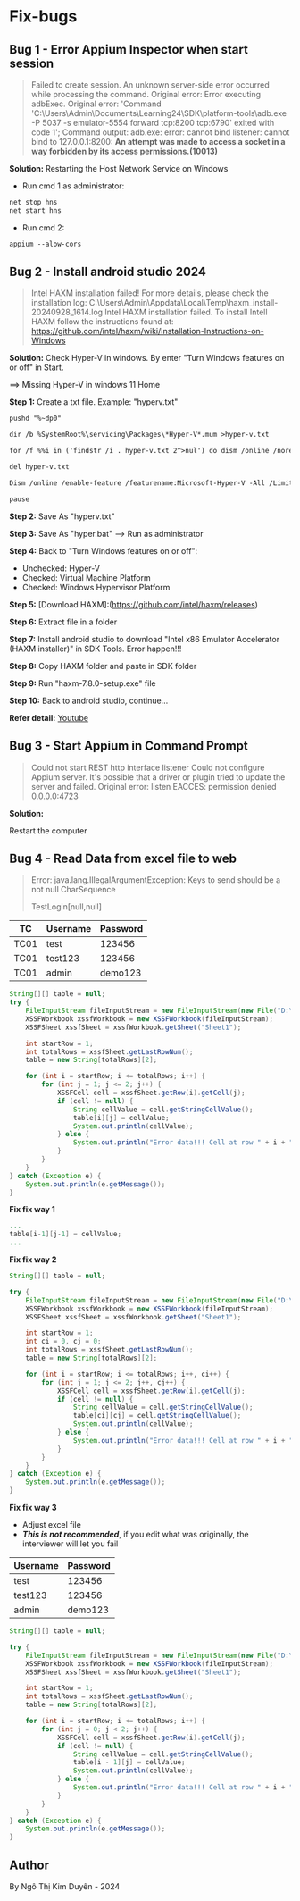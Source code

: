 # Fix-bugs

## Bug 1 - Error Appium Inspector when start session
> Failed to create session. An unknown server-side error occurred while processing the command. Original error: Error executing adbExec. Original error: 'Command 'C:\\Users\\Admin\\Documents\\Learning24\\SDK\\platform-tools\\adb.exe -P 5037 -s emulator-5554 forward tcp\:8200 tcp\:6790' exited with code 1'; Command output: adb.exe: error: cannot bind listener: cannot bind to 127.0.0.1:8200: **An attempt was made to access a socket in a way forbidden by its access permissions.(10013)**

**Solution:** Restarting the Host Network Service on Windows

- Run cmd 1 as administrator:

```txt
net stop hns
net start hns
```

- Run cmd 2:

```txt
appium --alow-cors
```

## Bug 2 - Install android studio 2024
> Intel HAXM installation failed!
For more details, please check the installation log: C:\Users\Admin\Appdata\Local\Temp\haxm_install-20240928_1614.log
Intel HAXM installation failed. To install Intell HAXM follow the instructions found at: https://github.com/intel/haxm/wiki/Installation-Instructions-on-Windows

**Solution:**
Check Hyper-V in windows. By enter "Turn Windows features on or off" in Start. 

==> Missing Hyper-V in windows 11 Home

**Step 1:** Create a txt file. Example: "hyperv.txt"

```txt
pushd "%~dp0"

dir /b %SystemRoot%\servicing\Packages\*Hyper-V*.mum >hyper-v.txt

for /f %%i in ('findstr /i . hyper-v.txt 2^>nul') do dism /online /norestart /add-package:"%SystemRoot%\servicing\Packages\%%i"

del hyper-v.txt

Dism /online /enable-feature /featurename:Microsoft-Hyper-V -All /LimitAccess /ALL

pause
```
**Step 2:** Save As "hyperv.txt" 

**Step 3:** Save As "hyper.bat" --> Run as administrator

**Step 4:**
Back to "Turn Windows features on or off":
- Unchecked: Hyper-V
- Checked: Virtual Machine Platform
- Checked: Windows Hypervisor Platform

**Step 5:** [Download HAXM]:(https://github.com/intel/haxm/releases)

**Step 6:** Extract file in a folder

**Step 7:** Install android studio to download "Intel x86 Emulator Accelerator (HAXM installer)" in SDK Tools. Error happen!!!

**Step 8:** Copy HAXM folder and paste in SDK folder

**Step 9:** Run "haxm-7.8.0-setup.exe" file

**Step 10:** Back to android studio, continue...

**Refer detail:** [Youtube](https://www.youtube.com/watch?v=EwbNr_rmcwI)

## Bug 3 - Start Appium in Command Prompt
> Could not start REST http interface listener
Could not configure Appium server. It's possible that a driver or plugin tried to update the server and failed. Original error: listen EACCES: permission denied 0.0.0.0:4723

**Solution:**

Restart the computer 

## Bug 4 - Read Data from excel file to web
> Error: java.lang.IllegalArgumentException: Keys to send should be a not null CharSequence
> 
> TestLogin[null,null]

| TC  | Username  | Password |
|-----|-----------|----------|
|TC01 |  test     |  123456  |
|TC01 |  test123  |  123456  |
|TC01 |  admin    |  demo123 |

```java
String[][] table = null;
try {
    FileInputStream fileInputStream = new FileInputStream(new File("D:\\login.xlsx"));
    XSSFWorkbook xssfWorkbook = new XSSFWorkbook(fileInputStream);
    XSSFSheet xssfSheet = xssfWorkbook.getSheet("Sheet1");

    int startRow = 1;
    int totalRows = xssfSheet.getLastRowNum();
    table = new String[totalRows][2];

    for (int i = startRow; i <= totalRows; i++) {
        for (int j = 1; j <= 2; j++) {
            XSSFCell cell = xssfSheet.getRow(i).getCell(j);
            if (cell != null) {
                String cellValue = cell.getStringCellValue();
                table[i][j] = cellValue;
                System.out.println(cellValue);
            } else {
                System.out.println("Error data!!! Cell at row " + i + ", column " + j + " is null.");
            }
        }
    }
} catch (Exception e) {
    System.out.println(e.getMessage());
}
```

**Fix fix way 1**
```java
...
table[i-1][j-1] = cellValue;
...
```

**Fix fix way 2**
```java
String[][] table = null;

try {
    FileInputStream fileInputStream = new FileInputStream(new File("D:\\login.xlsx"));
    XSSFWorkbook xssfWorkbook = new XSSFWorkbook(fileInputStream);
    XSSFSheet xssfSheet = xssfWorkbook.getSheet("Sheet1");

    int startRow = 1;
    int ci = 0, cj = 0;
    int totalRows = xssfSheet.getLastRowNum();
    table = new String[totalRows][2];

    for (int i = startRow; i <= totalRows; i++, ci++) {
        for (int j = 1; j <= 2; j++, cj++) {
            XSSFCell cell = xssfSheet.getRow(i).getCell(j);
            if (cell != null) {
                String cellValue = cell.getStringCellValue();
                table[ci][cj] = cell.getStringCellValue();
                System.out.println(cellValue);
            } else {
                System.out.println("Error data!!! Cell at row " + i + ", column " + j + " is null.");
            }
        }
    }
} catch (Exception e) {
    System.out.println(e.getMessage());
}
```

**Fix fix way 3**
- Adjust excel file
- _**This is not recommended**_, if you edit what was originally, the interviewer will let you fail
  
| Username  | Password |
|-----------|----------|
|  test     |  123456  |
|  test123  |  123456  |
|  admin    |  demo123 |

```java
String[][] table = null;

try {
    FileInputStream fileInputStream = new FileInputStream(new File("D:\\login.xlsx"));
    XSSFWorkbook xssfWorkbook = new XSSFWorkbook(fileInputStream);
    XSSFSheet xssfSheet = xssfWorkbook.getSheet("Sheet1");

    int startRow = 1;
    int totalRows = xssfSheet.getLastRowNum();
    table = new String[totalRows][2];

    for (int i = startRow; i <= totalRows; i++) {
        for (int j = 0; j < 2; j++) {
            XSSFCell cell = xssfSheet.getRow(i).getCell(j);
            if (cell != null) {
                String cellValue = cell.getStringCellValue();
                table[i - 1][j] = cellValue;
                System.out.println(cellValue);
            } else {
                System.out.println("Error data!!! Cell at row " + i + ", column " + j + " is null.");
            }
        }
    }
} catch (Exception e) {
    System.out.println(e.getMessage());
} 
```

## Author
By Ngô Thị Kim Duyên - 2024
